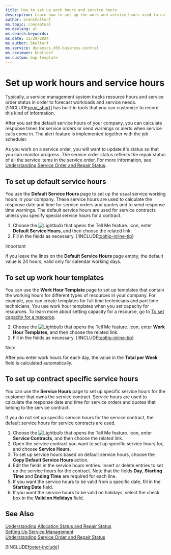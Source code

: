 ```yaml
---
title: How to set up work hours and service hours
description: Learn how to set up the work and service hours used to calculate the response date and time for service orders and quotes.
author: brentholtorf
ms.topic: conceptual
ms.devlang: al
ms.search.keywords:
ms.date: 11/29/2024
ms.author: bholtorf
ms.service: dynamics-365-business-central
ms.reviewer: bholtorf
ms.custom: bap-template
---
```

# Set up work hours and service hours

Typically, a service management system tracks resource hours and service order status in order to forecast workloads and service needs. [!INCLUDE[prod_short](includes/prod_short.md)] has built-in tools that you can customize to record this kind of information.  
  
After you set the default service hours of your company, you can calculate response times for service orders or send warnings or alerts when service calls come in. The alert feature is implemented together with the job scheduler.
  
As you work on a service order, you will want to update it's status so that you can monitor progress. The service order status reflects the repair status of all the service items in the service order. For more information, see [Understanding Service Order and Repair Status](service-order-repair-status.md).

## To set up default service hours

You use the **Default Service Hours** page to set up the usual service working hours in your company. These service hours are used to calculate the response date and time for service orders and quotes and to send response time warnings. The default service hours are used for service contracts unless you specify special service hours for a contract.  
  
1. Choose the ![Lightbulb that opens the Tell Me feature.](media/ui-search/search_small.png "Tell me what you want to do") icon, enter **Default Service Hours**, and then choose the related link.  
2. Fill in the fields as necessary. [!INCLUDE[tooltip-inline-tip](includes/tooltip-inline-tip_md.md)]  
  
> [!IMPORTANT]  
> If you leave the lines on the **Default Service Hours** page empty, the default value is 24 hours, valid only for calendar working days.  
  
## To set up work hour templates

You can use the **Work Hour Template** page to set up templates that contain the working hours for different types of resources in your company. For example, you can create templates for full time technicians and part time technicians. You use work hour templates when you set capacity for resources. To learn more about setting capacity for a resource, go to [To set capacity for a resource](projects-how-setup-resources.md#to-set-capacity-for-a-resource).
  
1. Choose the ![Lightbulb that opens the Tell Me feature.](media/ui-search/search_small.png "Tell me what you want to do") icon, enter **Work Hour Templates**, and then choose the related link.  
2. Fill in the fields as necessary. [!INCLUDE[tooltip-inline-tip](includes/tooltip-inline-tip_md.md)]  
  
> [!Note]
> After you enter work hours for each day, the value in the **Total per Week** field is calculated automatically.  

## To set up contract specific service hours

You can use the **Service Hours** page to set up specific service hours for the customer that owns the service contract. Service hours are used to calculate the response date and time for service orders and quotes that belong to the service contract.  
  
If you do not set up specific service hours for the service contract, the default service hours for service contracts are used.  
  
1. Choose the ![Lightbulb that opens the Tell Me feature.](media/ui-search/search_small.png "Tell me what you want to do") icon, enter **Service Contracts**, and then choose the related link.  
2. Open the service contract you want to set up specific service hours for, and choose **Service Hours**.  
4. To set up service hours based on default service hours, choose the **Copy Default Service Hours** action.  
5. Edit the fields in the service hours entries. Insert or delete entries to set up the service hours for the contract. Note that the fields **Day**, **Starting Time** and **Ending Time** are required for each line.  
6. If you want the service hours to be valid from a specific date, fill in the **Starting Date** field.  
7. If you want the service hours to be valid on holidays, select the check box in the **Valid on Holidays** field.  

## See Also  
[Understanding Allocation Status and Repair Status](service-allocation-status-and-repair-status.md)  
[Setting Up Service Management](service-setup-service.md)  
[Understanding Service Order and Repair Status](service-order-repair-status.md)  


[!INCLUDE[footer-include](includes/footer-banner.md)]